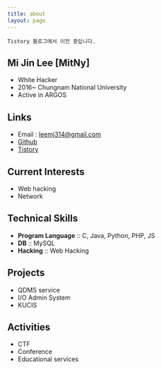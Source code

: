 ```yaml
---
title: about
layout: page
---
```


`Tistory 블로그에서 이전 중입니다.`

## Mi Jin Lee [MitNy]
- White Hacker
- 2016~ Chungnam National University
- Active in ARGOS

## Links
- Email : leemj314@gmail.com
- [Github](https://github.com/MitNy)
- [Tistory](http://mitny.tistory.com/)

## Current Interests
- Web hacking
- Network

## Technical Skills
- **Program Language** :: C, Java, Python, PHP, JS
- **DB** :: MySQL
- **Hacking** :: Web Hacking

## Projects
- QDMS service
- I/O Admin System
- KUCIS

## Activities
- CTF
- Conference
- Educational services

